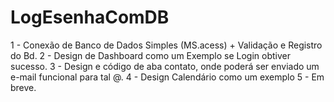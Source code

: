 # LogEsenhaComDB

 1 - Conexão de Banco de Dados Simples (MS.acess) + Validação e Registro do Bd.
 2 - Design de Dashboard como um Exemplo se Login obtiver sucesso.
 3 - Design e código de aba contato, onde poderá ser enviado um e-mail funcional para tal @.
 4 - Design Calendário como um exemplo
 5 - Em breve.


